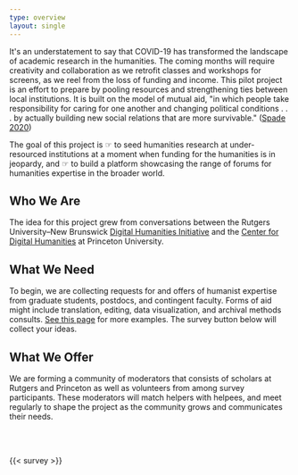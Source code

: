 ```yaml
---
type: overview
layout: single
---
```


It's an understatement to say that COVID-19 has transformed the landscape of academic research in the humanities. The coming months will require creativity and collaboration as we retrofit classes and workshops for screens, as we reel from the loss of funding and income. This pilot project is an effort to prepare by pooling resources and strengthening ties between local institutions. It is built on the model of mutual aid, "in which people take responsibility for caring for one another and changing political conditions . . . by actually building new social relations that are more survivable." ([Spade 2020](https://read.dukeupress.edu/social-text/article/38/1%20(142)/131/160175/Solidarity-Not-CharityMutual-Aid-for-Mobilization))

The goal of this project is ☞ to seed humanities research at under-resourced institutions at a moment when funding for the humanities is in jeopardy, and ☞ to build a platform showcasing the range of forums for humanities expertise in the broader world.

## Who We Are

The idea for this project grew from conversations between the Rutgers University–New Brunswick [Digital Humanities Initiative](https://dh.rutgers.edu/) and the [Center for Digital Humanities](https://cdh.princeton.edu/) at Princeton University.

## What We Need

To begin, we are collecting requests for and offers of humanist expertise from graduate students, postdocs, and contingent faculty. Forms of aid might include translation, editing, data visualization, and archival methods consults. [See this page](https://humanistmutualaid.com/types/) for more examples. The survey button below will collect your ideas.

## What We Offer

We are forming a community of moderators that consists of scholars at Rutgers and Princeton as well as volunteers from among survey participants. These moderators will match helpers with helpees, and meet regularly to shape the project as the community grows and communicates their needs.

<br/>
<br/>

<!-- typeform -->
{{< survey >}}